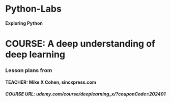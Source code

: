 # Python-Labs
#### Exploring Python

# COURSE: A deep understanding of deep learning
### Lesson plans from
#### TEACHER: Mike X Cohen, sincxpress.com
##### COURSE URL: udemy.com/course/deeplearning_x/?couponCode=202401
